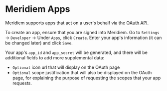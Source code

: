 # Meridiem Apps

Meridiem supports apps that act on a user's behalf via the [OAuth API](/meridiem/api).

To create an app, ensure that you are signed into Meridiem. Go to `Settings` -> `Developer` -> Under `Apps`, click `Create`.
Enter your app's information (it can be changed later) and click `Save`.

Your app's `app_id` and `app_secret` will be generated, and there will be additional fields to add more supplemental data:

- `Optional` icon url that will display on the OAuth page
- `Optional` scope justification that will also be displayed on the OAuth page, for explaining the purpose of requesting the scopes that your app requests.

